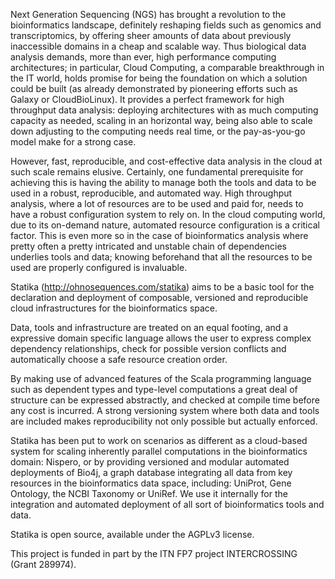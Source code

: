 Next Generation Sequencing (NGS) has brought a revolution to the bioinformatics landscape, definitely reshaping fields such as genomics and transcriptomics, by offering sheer amounts of data about previously inaccessible domains in a cheap and scalable way. Thus biological data analysis demands, more than ever, high performance computing architectures; in particular, Cloud Computing, a comparable breakthrough in the IT world, holds promise for being the foundation on which a solution could be built (as already demonstrated by pioneering efforts such as Galaxy or CloudBioLinux). It provides a perfect framework for high throughput data analysis: deploying architectures with as much computing capacity as needed, scaling in an horizontal way, being also able to scale down adjusting to the computing needs real time, or the pay-as-you-go model make for a strong case.

However, fast, reproducible, and cost-effective data analysis in the cloud at such scale remains elusive. Certainly, one fundamental prerequisite for achieving this is having the ability to manage both the tools and data to be used in a robust, reproducible, and automated way. High throughput analysis, where a lot of resources are to be used and paid for, needs to have a robust configuration system to rely on. In the cloud computing world, due to its on-demand nature, automated resource configuration is a critical factor. This is even more so in the case of bioinformatics analysis where pretty often a pretty intricated and unstable chain of dependencies underlies tools and data; knowing beforehand that all the resources to be used are properly configured is invaluable.

Statika (http://ohnosequences.com/statika) aims to be a basic tool for the declaration and deployment of composable, versioned and reproducible cloud infrastructures for the bioinformatics space.

Data, tools and infrastructure are treated on an equal footing, and a expressive domain specific language allows the user to express complex dependency relationships, check for possible version conflicts and automatically choose a safe resource creation order. 

By making use of advanced features of the Scala programming language such as dependent types and type-level computations a great deal of structure can be expressed abstractly, and checked at compile time before any cost is incurred. A strong versioning system where both data and tools are included makes reproducibility not only possible but actually enforced. 

Statika has been put to work on scenarios as different as a cloud-based system for scaling inherently parallel computations in the bioinformatics domain: Nispero, or by providing versioned and modular automated deployments of Bio4j, a graph database integrating all data from key resources in the bioinformatics data space, including: UniProt, Gene Ontology, the NCBI Taxonomy or UniRef. We use it internally for the integration and automated deployment of all sort of bioinformatics tools and data.

Statika is open source, available under the AGPLv3 license. 

This project is funded in part by the ITN FP7 project INTERCROSSING (Grant 289974). 